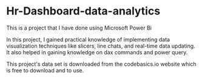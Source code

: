 # Hr-Dashboard-data-analytics
This is a project that I have done using Microsoft Power Bi

In this project, I gained practical knowledge of implementing data visualization techniques like slicers, line chats, and real-time data updating.
It also helped in gaining knowledge on dax commands and power query.

This project's data set is downloaded from the codebasics.io website which is free to download and to use.
